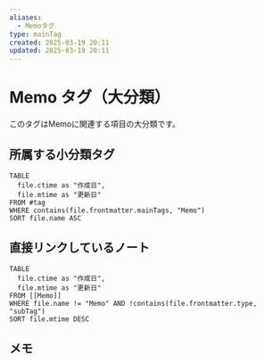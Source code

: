 ```yaml
---
aliases:
  - Memoタグ
type: mainTag
created: 2025-03-19 20:11
updated: 2025-03-19 20:11
---
```


# Memo タグ（大分類）

このタグはMemoに関連する項目の大分類です。

## 所属する小分類タグ

```dataview
TABLE 
  file.ctime as "作成日", 
  file.mtime as "更新日"
FROM #tag
WHERE contains(file.frontmatter.mainTags, "Memo")
SORT file.name ASC
```

## 直接リンクしているノート

```dataview
TABLE 
  file.ctime as "作成日", 
  file.mtime as "更新日"
FROM [[Memo]] 
WHERE file.name != "Memo" AND !contains(file.frontmatter.type, "subTag")
SORT file.mtime DESC
```

## メモ